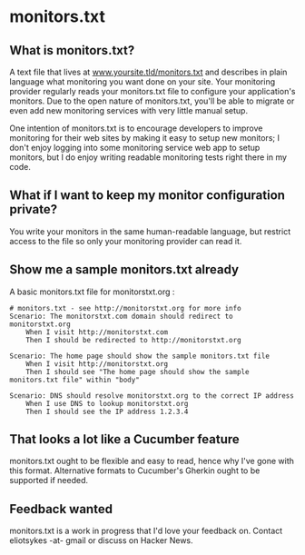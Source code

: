 # monitors.txt

## What is monitors.txt?
A text file that lives at www.yoursite.tld/monitors.txt and describes in plain language what monitoring you want done on your site.
Your monitoring provider regularly reads your monitors.txt file to configure your application's monitors. Due to the open nature of monitors.txt,
you'll be able to migrate or even add new monitoring services with very little manual setup.

One intention of monitors.txt is to encourage developers to improve monitoring for their web sites by making it easy to setup new monitors;
I don't enjoy logging into some monitoring service web app to setup monitors, but I do enjoy writing readable monitoring tests right there in my code.

## What if I want to keep my monitor configuration private?
You write your monitors in the same human-readable language, but restrict access to the file so only your monitoring provider can read it.

## Show me a sample monitors.txt already

A basic monitors.txt file for monitorstxt.org :

	# monitors.txt - see http://monitorstxt.org for more info
	Scenario: The monitorstxt.com domain should redirect to monitorstxt.org
		When I visit http://monitorstxt.com
		Then I should be redirected to http://monitorstxt.org

	Scenario: The home page should show the sample monitors.txt file
		When I visit http://monitorstxt.org
		Then I should see "The home page should show the sample monitors.txt file" within "body"

	Scenario: DNS should resolve monitorstxt.org to the correct IP address
		When I use DNS to lookup monitorstxt.org
		Then I should see the IP address 1.2.3.4



## That looks a lot like a Cucumber feature
monitors.txt ought to be flexible and easy to read, hence why I've gone with this format. Alternative formats to Cucumber's Gherkin ought to be supported if needed.

## Feedback wanted
monitors.txt is a work in progress that I'd love your feedback on. Contact eliotsykes -at- gmail or discuss on Hacker News.
